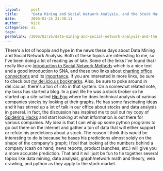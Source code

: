 ```yaml
---
layout:     post
title:      "Data Mining and Social Network Analysis, and the Stock Market"
date:       2006-02-26 21:40:11
author:     Nick
categories: ai
tags:  
permalink: /2006/02/26/data-mining-and-social-network-analysis-and-the-stock-market/
---
```

There's a lot of hoopla and hype in the news these days about Data Mining and Social Network Analysis. Both of these topics are interesting to me, so I've been doing a lot of reading as of late. Some of the links I've found that I really like are [Introduction to Social Network Methods](http://faculty.ucr.edu/~hanneman/nettext/) which is a nice text and a good introduction to SNA, and these two links about [charting office connections](http://www.businessweek.com/innovate/content/feb2006/id20060216_633293.htm) and its [importance](http://www.businessweek.com/magazine/content/06_09/b3973083.htm). If you are interested in more links, be sure to check out [my del.icio.us bookmarks](http://del.icio.us/nloadholtes). Also, be sure to poke around in del.icio.us, there's a ton of info in that system. On a somewhat related note, my boss has started a blog. In a past life he was a stock broker so he started up a site called [Hip Egg](http://hipegg.blogspot.com/) where he does technical analysis of various companies stocks by looking at their graphs. He has some fascinating ideas and it has stirred up a lot of talk in our office about stocks and data analysis in general. In fact, the discussion has inspired me to pull out my copy of [Spidering Hacks](http://www.oreilly.com/catalog/spiderhks/) and start looking at what information is out there for various companies. My idea is that I can whip up some python programs to go out there on the internet and gather a ton of data that will either support or refute his predictions about a stock. The reason I think this would be interesting to do is because he bases his predictions almost solely on the shape of the company's graph; I feel that looking at the numbers behind a company (cash on hand, news reports, product launches, etc.) will give you a more accurate prediction. That and it will just be fun to tie together several topics like data mining, data analysis, graph/network math and theory, web crawling, and python as they apply to the stock market.
